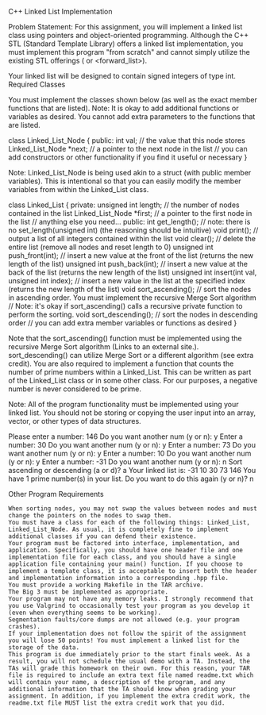 C++ Linked List Implementation

Problem Statement:
For this assignment, you will implement a linked list class using pointers and object-oriented programming. Although the C++ STL (Standard Template Library) offers a linked list implementation, you must implement this program "from scratch" and cannot simply utilize the existing STL offerings (<list> or <forward_list>).

Your linked list will be designed to contain signed integers of type int.
Required Classes

You must implement the classes shown below (as well as the exact member functions that are listed).
Note: It is okay to add additional functions or variables as desired. You cannot add extra parameters to the functions that are listed.

class Linked_List_Node {
public:
   int val; // the value that this node stores
   Linked_List_Node *next; // a pointer to the next node in the list
   // you can add constructors or other functionality if you find it useful or necessary
}

Note: Linked_List_Node is being used akin to a struct (with public member variables). This is intentional so that you can easily modify the member variables from within the Linked_List class.

class Linked_List {
private:
   unsigned int length; // the number of nodes contained in the list
   Linked_List_Node *first; // a pointer to the first node in the list
   // anything else you need...
public:
   int get_length();
   // note: there is no set_length(unsigned int) (the reasoning should be intuitive)
   void print(); // output a list of all integers contained within the list
   void clear(); // delete the entire list (remove all nodes and reset length to 0)
   unsigned int push_front(int); // insert a new value at the front of the list (returns the new length of the list)
   unsigned int push_back(int); // insert a new value at the back of the list (returns the new length of the list)
   unsigned int insert(int val, unsigned int index); // insert a new value in the list at the specified index (returns the new length of the list)
   void sort_ascending(); // sort the nodes in ascending order. You must implement the recursive Merge Sort algorithm
   // Note: it's okay if sort_ascending() calls a recursive private function to perform the sorting.
   void sort_descending(); // sort the nodes in descending order
   // you can add extra member variables or functions as desired
}

Note that the sort_ascending() function must be implemented using the recursive Merge Sort algorithm (Links to an external site.). sort_descending() can utilize Merge Sort or a different algorithm (see extra credit).
You are also required to implement a function that counts the number of prime numbers within a Linked_List. This can be written as part of the Linked_List class or in some other class. For our purposes, a negative number is never considered to be prime.

Note: All of the program functionality must be implemented using your linked list. You should not be storing or copying the user input into an array, vector, or other types of data structures.

Please enter a number: 146
Do you want another num (y or n): y
Enter a number: 30
Do you want another num (y or n): y
Enter a number: 73
Do you want another num (y or n): y
Enter a number: 10
Do you want another num (y or n): y
Enter a number: -31
Do you want another num (y or n): n
Sort ascending or descending (a or d)? a
Your linked list is: -31 10 30 73 146
You have 1 prime number(s) in your list.
Do you want to do this again (y or n)? n

Other Program Requirements

    When sorting nodes, you may not swap the values between nodes and must change the pointers on the nodes to swap them.
    You must have a class for each of the following things: Linked_List, Linked_List_Node. As usual, it is completely fine to implement additional classes if you can defend their existence.
    Your program must be factored into interface, implementation, and application. Specifically, you should have one header file and one implementation file for each class, and you should have a single application file containing your main() function. If you choose to implement a template class, it is acceptable to insert both the header and implementation information into a corresponding .hpp file.
    You must provide a working Makefile in the TAR archive.
    The Big 3 must be implemented as appropriate.
    Your program may not have any memory leaks. I strongly recommend that you use Valgrind to occasionally test your program as you develop it (even when everything seems to be working).
    Segmentation faults/core dumps are not allowed (e.g. your program crashes).
    If your implementation does not follow the spirit of the assignment you will lose 50 points! You must implement a linked list for the storage of the data.
    This program is due immediately prior to the start finals week. As a result, you will not schedule the usual demo with a TA. Instead, the TAs will grade this homework on their own. For this reason, your TAR file is required to include an extra text file named readme.txt which will contain your name, a description of the program, and any additional information that the TA should know when grading your assignment. In addition, if you implement the extra credit work, the readme.txt file MUST list the extra credit work that you did.
